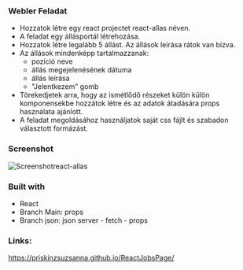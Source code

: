 ### Webler Feladat

- Hozzatok létre egy react projectet react-allas néven.
- A feladat egy állásportál létrehozása.
- Hozzatok létre legalább 5 állást. Az állások leírása rátok van bízva.
- Az állások mindenképp tartalmazzanak:
	- pozíció neve
	- állás megejelenésének dátuma
	- állás leírása
	- "Jelentkezem" gomb
- Törekedjetek arra, hogy az ismétlődő részeket külön külön komponensekbe hozzátok létre és az adatok átadására props használata ajánlott.
- A feladat megoldásához használjatok saját css fájlt és szabadon választott formázást.

### Screenshot

![Screenshotreact-allas](https://user-images.githubusercontent.com/121173949/220196906-6996b7fa-114b-40df-b8b9-01f5ab3cdd8e.png)

### Built with

- React
- Branch Main: props
- Branch json: json server - fetch - props

### Links:
https://priskinzsuzsanna.github.io/ReactJobsPage/
